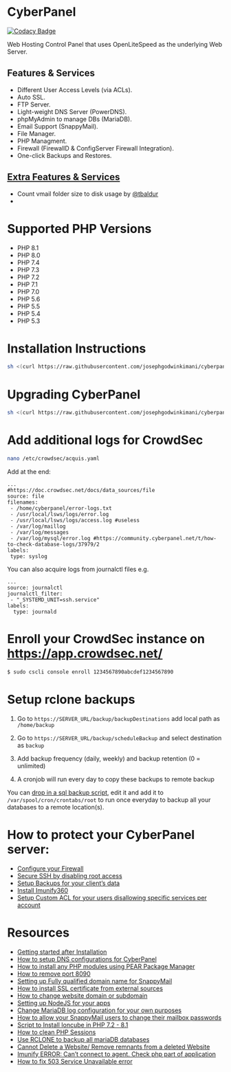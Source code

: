 # CyberPanel

[![Codacy Badge](https://app.codacy.com/project/badge/Grade/04d6ab6bb42c45739ef98c172bb466d2)](https://www.codacy.com/gh/josephgodwinkimani/cyberpanel/dashboard?utm_source=github.com&amp;utm_medium=referral&amp;utm_content=josephgodwinkimani/cyberpanel&amp;utm_campaign=Badge_Grade)

Web Hosting Control Panel that uses OpenLiteSpeed as the underlying Web Server.

## Features & Services

* Different User Access Levels (via ACLs).
* Auto SSL.
* FTP Server.
* Light-weight DNS Server (PowerDNS).
* phpMyAdmin to manage DBs (MariaDB).
* Email Support (SnappyMail).
* File Manager.
* PHP Managment.
* Firewall (FirewallD & ConfigServer Firewall Integration).
* One-click Backups and Restores.

## [Extra Features & Services](https://github.com/josephgodwinkimani/cyberpanel/blob/main/CHANGELOG.MD)

* Count vmail folder size to disk usage by [@tbaldur](https://github.com/tbaldur)
* 

# Supported PHP Versions

* PHP 8.1
* PHP 8.0
* PHP 7.4
* PHP 7.3
* PHP 7.2
* PHP 7.1
* PHP 7.0
* PHP 5.6
* PHP 5.5
* PHP 5.4
* PHP 5.3


# Installation Instructions


```bash
sh <(curl https://raw.githubusercontent.com/josephgodwinkimani/cyberpanel/main/install.sh || wget -O - https://raw.githubusercontent.com/josephgodwinkimani/cyberpanel/main/install.sh)
```

# Upgrading CyberPanel


```bash
sh <(curl https://raw.githubusercontent.com/josephgodwinkimani/cyberpanel/main/preUpgrade.sh || wget -O - https://raw.githubusercontent.com/josephgodwinkimani/cyberpanel/main/preUpgrade.sh)
```

# Add additional logs for CrowdSec

```bash
nano /etc/crowdsec/acquis.yaml
```
Add at the end:

```
...
#https://doc.crowdsec.net/docs/data_sources/file
source: file
filenames:
 - /home/cyberpanel/error-logs.txt
 - /usr/local/lsws/logs/error.log
 - /usr/local/lsws/logs/access.log #useless
 - /var/log/maillog
 - /var/log/messages
 - /var/log/mysql/error.log #https://community.cyberpanel.net/t/how-to-check-database-logs/37979/2
labels:
 type: syslog
 ```

You can also acquire logs from journalctl files e.g.

```
...
source: journalctl
journalctl_filter:
 - "_SYSTEMD_UNIT=ssh.service"
labels:
  type: journald
 ```

# Enroll your CrowdSec instance on https://app.crowdsec.net/

```bash
$ sudo cscli console enroll 1234567890abcdef1234567890
```

# Setup rclone backups

1. Go to `https://SERVER_URL/backup/backupDestinations` add local path as `/home/backup`

2. Go to `https://SERVER_URL/backup/scheduleBackup` and select destination as `backup`

3. Add backup frequency (daily, weekly) and backup retention (0 = unlimited)

4. A cronjob will run every day to copy these backups to remote backup 

You can [drop in a sql backup script](https://github.com/josephgodwinkimani/cyberpanel-mods/blob/main/rclone_sqlbackup_cronjob.sh), edit it and add it to `/var/spool/cron/crontabs/root` to run once everyday to backup all your databases to a remote location(s).


# How to protect your CyberPanel server:

* [Configure your Firewall](https://community.cyberpanel.net/docs?search=firewall&topic=132) 
* [Secure SSH by disabling root access](https://community.cyberpanel.net/docs?search=ssh&topic=131) 
* [Setup Backups for your client’s data](https://community.cyberpanel.net/docs?category=15&topic=122) 
* [Install Imunify360](https://community.cyberpanel.net/docs?category=&search=imunify&topic=172)
* [Setup Custom ACL for your users disallowing specific services per account](https://community.cyberpanel.net/docs?category=&search=ACL&tags=&topic=84#custom-acls-3)

# Resources

* [Getting started after Installation](https://community.cyberpanel.net/t/cant-access-website-show-cyberpanel-installed-page/38018/2)
* [How to setup DNS configurations for CyberPanel](https://community.cyberpanel.net/t/tutorial-how-to-setup-dns-configurations-for-cyberpanel/38094)
* [How to install any PHP modules using PEAR Package Manager](https://community.cyberpanel.net/t/tutorial-how-to-install-any-php-modules-using-pear-package-manager/37785)
* [How to remove port 8090](https://community.cyberpanel.net/t/how-to-remove-port-8090-from-cyberpanel/30648)
* [Setting up Fully qualified domain name for SnappyMail](https://community.cyberpanel.net/t/tutorial-setting-up-fully-qualified-domain-name-for-snappymail/37898)
* [How to install SSL certificate from external sources](https://community.cyberpanel.net/t/the-same-domain-for-website-and-e-mail/38322/2)
* [How to change website domain or subdomain](https://community.cyberpanel.net/t/tutorial-how-to-change-website-domain-or-subdomain/37917)
* [Setting up NodeJS for your apps](https://community.cyberpanel.net/t/deploy-nodejs-app-doesnnt-work/36389/2)
* [Change MariaDB log configuration for your own purposes](https://community.cyberpanel.net/t/how-to-check-database-logs/37979/2)
* [How to allow your SnappyMail users to change their mailbox passwords](https://community.cyberpanel.net/t/tutorial-how-to-allow-your-snappymail-users-to-change-their-mailbox-passwords/38084)
* [Script to Install Ioncube in PHP 7.2 - 8.1](https://community.cyberpanel.net/t/how-to-install-ioncube-loader-extension-on-php-8-1/38145/9)
* [How to clean PHP Sessions](https://community.cyberpanel.net/t/high-cpu-usage-4cpu-8gb-ram/37904/2)
* [Use RCLONE to backup all mariaDB databases](https://github.com/josephgodwinkimani/cyberpanel-mods/blob/main/rclone_mariadb)
* [Cannot Delete a Website/ Remove remnants from a deleted Website](https://community.cyberpanel.net/t/404-error-in-one-only-website-after-deleting-some-child-domain-sites/38352/3)
* [Imunify ERROR: Can’t connect to agent. Check php part of application](https://community.cyberpanel.net/t/cant-connect-to-agent-check-php-part-of-application/38601)
* [How to fix 503 Service Unavailable error](https://raw.githubusercontent.com/josephgodwinkimani/cyberpanel-mods/main/fix_503_service_unavailable.sh)

